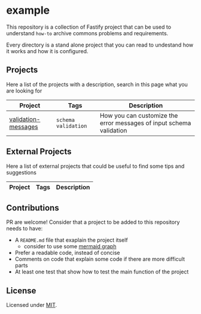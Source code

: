 # example

This repository is a collection of Fastify project that can be used to understand `how-to` archive commons
problems and requirements.

Every directory is a stand alone project that you can read to undestand how it works and how it is configured.

## Projects

Here a list of the projects with a description, search in this page what you are looking for

| Project | Tags | Description |
|---------|------|-------------|
| [validation-messages] | `schema` `validation` | How you can customize the error messages of input schema validation |


## External Projects

Here a list of external projects that could be useful to find some tips and suggestions

| Project | Tags | Description |
|---------|------|-------------|


## Contributions

PR are welcome! Consider that a project to be added to this repository needs to have:

+ A `README.md` file that exaplain the project itself
  + consider to use some [mermaid graph](https://mermaidjs.github.io)
+ Prefer a readable code, instead of concise
+ Comments on code that explain some code if there are more difficult parts
+ At least one test that show how to test the main function of the project

## License

Licensed under [MIT](./LICENSE).

[validation-messages]:./validation-messages/
